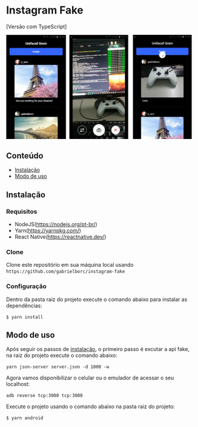 # Instagram Fake
[Versão com TypeScript]

![screenshot-app](./assets/screenshot.png)

## Conteúdo

- [Instalação](#instalação)
- [Modo de uso](#modo-de-uso)

## Instalação

### Requisitos

- NodeJS(https://nodejs.org/pt-br/)
- Yarn(https://yarnpkg.com/)
- React Native(https://reactnative.dev/)

### Clone

Clone este repositório em sua máquina local usando `https://github.com/gabrielborc/instagram-fake`

### Configuração

Dentro da pasta raiz do projeto execute o comando abaixo para instalar as dependências:

```
$ yarn install
```

## Modo de uso

Após seguir os passos de [instalação](#instalação), o primeiro passo é excutar a api fake, na raiz do projeto execute o comando abaixo:

```
yarn json-server server.json -d 1000 -w
```

Agora vamos disponibilizar o celular ou o emulador de acessar o seu localhost:

```
adb reverse tcp:3000 tcp:3000
```

Execute o projeto usando o comando abaixo na pasta raiz do projeto:

```
$ yarn android
```
